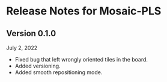 # Release Notes for Mosaic-PLS

## Version 0.1.0

July 2, 2022

 - Fixed bug that left wrongly oriented tiles in the board.
 - Added versioning.
 - Added smooth repositioning mode.
 